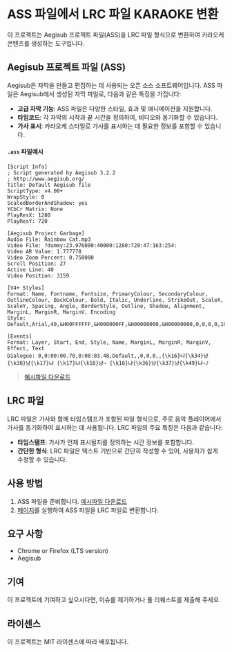# ASS 파일에서 LRC 파일 KARAOKE 변환

이 프로젝트는 Aegisub 프로젝트 파일(ASS)을 LRC 파일 형식으로 변환하여 카라오케 콘텐츠를 생성하는 도구입니다.

## Aegisub 프로젝트 파일 (ASS)

Aegisub은 자막을 만들고 편집하는 데 사용되는 오픈 소스 소프트웨어입니다. ASS 파일은 Aegisub에서 생성된 자막 파일로, 다음과 같은 특징을 가집니다:

- **고급 자막 기능**: ASS 파일은 다양한 스타일, 효과 및 애니메이션을 지원합니다.
- **타임코드**: 각 자막의 시작과 끝 시간을 정의하여, 비디오와 동기화할 수 있습니다.
- **가사 표시**: 카라오케 스타일로 가사를 표시하는 데 필요한 정보를 포함할 수 있습니다.
#### `.ass` 파일예시
```.ass
[Script Info]
; Script generated by Aegisub 3.2.2
; http://www.aegisub.org/
Title: Default Aegisub file
ScriptType: v4.00+
WrapStyle: 0
ScaledBorderAndShadow: yes
YCbCr Matrix: None
PlayResX: 1280
PlayResY: 720

[Aegisub Project Garbage]
Audio File: Rainbow Cat.mp3
Video File: ?dummy:23.976000:40000:1280:720:47:163:254:
Video AR Value: 1.777778
Video Zoom Percent: 0.750000
Scroll Position: 27
Active Line: 40
Video Position: 3159

[V4+ Styles]
Format: Name, Fontname, Fontsize, PrimaryColour, SecondaryColour, OutlineColour, BackColour, Bold, Italic, Underline, StrikeOut, ScaleX, ScaleY, Spacing, Angle, BorderStyle, Outline, Shadow, Alignment, MarginL, MarginR, MarginV, Encoding
Style: Default,Arial,40,&H00FFFFFF,&H000000FF,&H00000000,&H00000000,0,0,0,0,100,100,0,0,1,2,2,2,10,10,10,1

[Events]
Format: Layer, Start, End, Style, Name, MarginL, MarginR, MarginV, Effect, Text
Dialogue: 0,0:00:00.70,0:00:03.48,Default,,0,0,0,,{\k16}냐{\k34}냥{\k38}냥{\k17}냐 {\k17}냐{\k18}냥~ {\k16}냐{\k36}냥{\k37}냥{\k49}냐~♪

```
> [예시파일 다운로드](./example.ass)
## LRC 파일

LRC 파일은 가사와 함께 타임스탬프가 포함된 파일 형식으로, 주로 음악 플레이어에서 가사를 동기화하여 표시하는 데 사용됩니다. LRC 파일의 주요 특징은 다음과 같습니다:

- **타임스탬프**: 가사가 언제 표시될지를 정의하는 시간 정보를 포함합니다.
- **간단한 형식**: LRC 파일은 텍스트 기반으로 간단히 작성할 수 있어, 사용자가 쉽게 수정할 수 있습니다.

## 사용 방법

1. ASS 파일을 준비합니다. [예시파일 다운로드](./example.ass)
2. [페이지](https://vjclab.github.io/ass2Lrc)를 실행하여 ASS 파일을 LRC 파일로 변환합니다.

## 요구 사항

- Chrome or Firefox (LTS version)
- Aegisub

## 기여

이 프로젝트에 기여하고 싶으시다면, 이슈를 제기하거나 풀 리퀘스트를 제출해 주세요.

## 라이센스

이 프로젝트는 MIT 라이센스에 따라 배포됩니다.